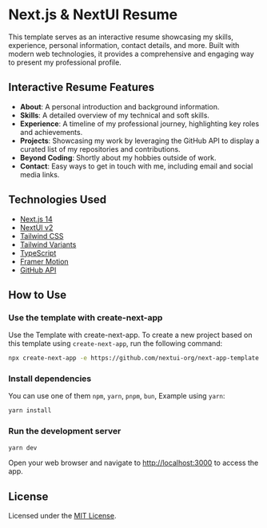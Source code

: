 # Next.js & NextUI Resume

This template serves as an interactive resume showcasing my skills, experience, personal information, contact details, and more.
Built with modern web technologies, it provides a comprehensive and engaging way to present my professional profile.

## Interactive Resume Features

- **About**: A personal introduction and background information.
- **Skills**: A detailed overview of my technical and soft skills.
- **Experience**: A timeline of my professional journey, highlighting key roles and achievements.
- **Projects**: Showcasing my work by leveraging the GitHub API to display a curated list of my repositories and contributions.
- **Beyond Coding**: Shortly about my hobbies outside of work.
- **Contact**: Easy ways to get in touch with me, including email and social media links.

## Technologies Used

- [Next.js 14](https://nextjs.org/docs/getting-started)
- [NextUI v2](https://nextui.org/)
- [Tailwind CSS](https://tailwindcss.com/)
- [Tailwind Variants](https://tailwind-variants.org)
- [TypeScript](https://www.typescriptlang.org/)
- [Framer Motion](https://www.framer.com/motion/)
- [GitHub API](https://docs.github.com/en/rest)

## How to Use

### Use the template with create-next-app

Use the Template with create-next-app.
To create a new project based on this template using `create-next-app`, run the following command:

```bash
npx create-next-app -e https://github.com/nextui-org/next-app-template
```

### Install dependencies

You can use one of them `npm`, `yarn`, `pnpm`, `bun`, Example using `yarn`:

```bash
yarn install
```

### Run the development server

```bash
yarn dev
```

Open your web browser and navigate to [http://localhost:3000](http://localhost:3000) to access the app.

## License

Licensed under the [MIT License](LICENSE).

